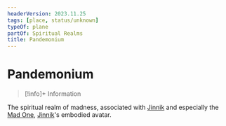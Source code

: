 ```yaml
---
headerVersion: 2023.11.25
tags: [place, status/unknown]
typeOf: plane
partOf: Spiritual Realms
title: Pandemonium
---
```

# Pandemonium
>[!info]+ Information  
>   
>> 

The spiritual realm of madness, associated with [Jinnik](<../../../gods/high-gods/jinnik.md>) and especially the [Mad One](<../../../gods/embodied-gods/mad-one.md>), [Jinnik](<../../../gods/high-gods/jinnik.md>)'s embodied avatar. 


